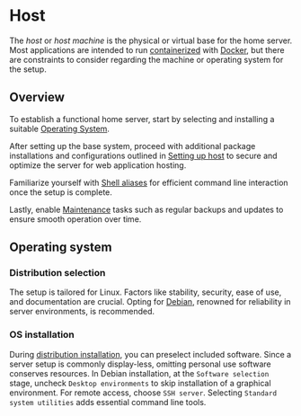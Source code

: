 # Host
The *host* or *host machine* is the physical or virtual base for the home server. Most applications are intended to run [containerized](/stacks/overview) with [Docker](https://docs.docker.com/), but there are constraints to consider regarding the machine or operating system for the setup.

## Overview
To establish a functional home server, start by selecting and installing a suitable [Operating System](#operating-system).

After setting up the base system, proceed with additional package installations and configurations outlined in [Setting up host](/host/setting-up-host) to secure and optimize the server for web application hosting.

Familiarize yourself with [Shell aliases](/host/shell-aliases) for efficient command line interaction once the setup is complete.

Lastly, enable [Maintenance](/host/maintenance) tasks such as regular backups and updates to ensure smooth operation over time.

## Operating system

### Distribution selection
The setup is tailored for Linux. Factors like stability, security, ease of use, and documentation are crucial. Opting for [Debian](https://en.wikipedia.org/wiki/Debian), renowned for reliability in server environments, is recommended.

### OS installation
During [distribution installation](https://debian-handbook.info/browse/stable/sect.installation-steps.html), you can preselect included software. Since a server setup is commonly display-less, omitting personal use software conserves resources. In Debian installation, at the `Software selection` stage, uncheck `Desktop environments` to skip installation of a graphical environment. For remote access, choose `SSH server`. Selecting `Standard system utilities` adds essential command line tools.